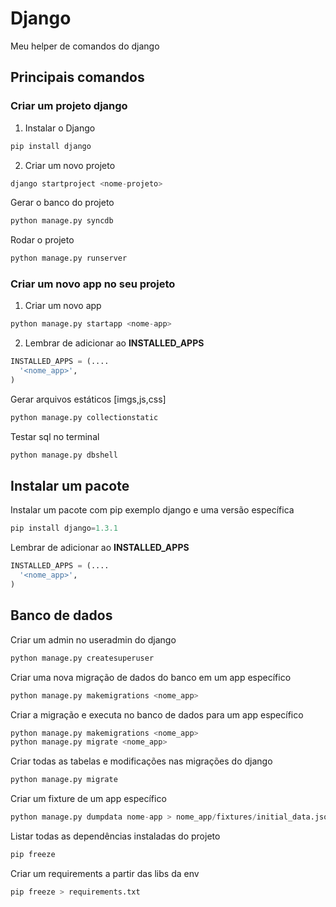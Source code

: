 # Django

Meu helper de comandos do django

## Principais comandos

### Criar um projeto django

1. Instalar o Django
```python
pip install django
```

2. Criar um novo projeto
```python
django startproject <nome-projeto>
```

Gerar o banco do projeto
```python
python manage.py syncdb
```

Rodar o projeto
```python
python manage.py runserver
```

### Criar um novo app no seu projeto

1. Criar um novo app
```python
python manage.py startapp <nome-app>
```

2. Lembrar de adicionar ao **INSTALLED_APPS**
```python
INSTALLED_APPS = (....
  '<nome_app>',
)
```

Gerar arquivos estáticos [imgs,js,css]
```python
python manage.py collectionstatic
```

Testar sql no terminal
```python
python manage.py dbshell
```

## Instalar um pacote

Instalar um pacote com pip exemplo django e uma versão específica
```python
pip install django=1.3.1
```

Lembrar de adicionar ao **INSTALLED_APPS**
```python
INSTALLED_APPS = (....
  '<nome_app>',
)
```

## Banco de dados

Criar um admin no useradmin do django
```python
python manage.py createsuperuser
```

Criar uma nova migração de dados do banco em um app específico
```python
python manage.py makemigrations <nome_app>
```

Criar a migração e executa no banco de dados para um app específico

```python
python manage.py makemigrations <nome_app>
python manage.py migrate <nome_app>
```

Criar todas as tabelas e modificações nas migrações do django

```python
python manage.py migrate
```
Criar um fixture de um app específico

```python
python manage.py dumpdata nome-app > nome_app/fixtures/initial_data.json
```

Listar todas as dependências instaladas do projeto

```python
pip freeze
```

Criar um requirements a partir das libs da env

```python
pip freeze > requirements.txt
```
